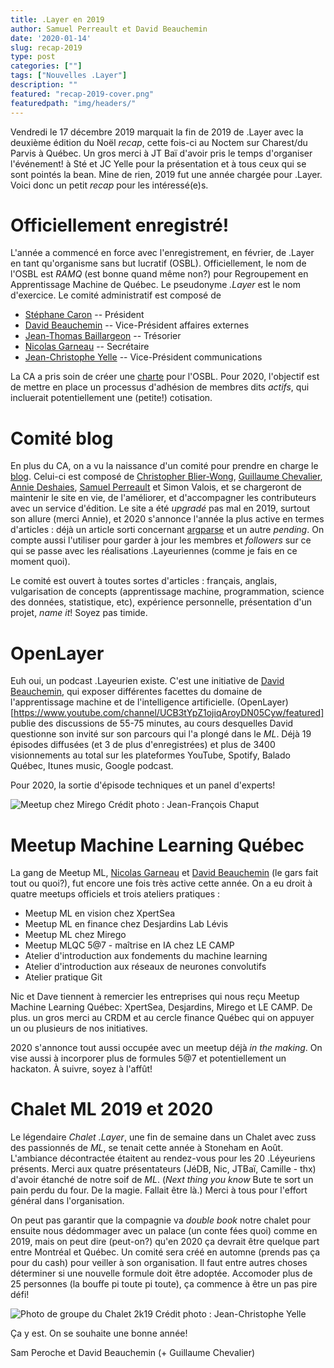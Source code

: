 ```yaml
---
title: .Layer en 2019
author: Samuel Perreault et David Beauchemin
date: '2020-01-14'
slug: recap-2019
type: post
categories: [""]
tags: ["Nouvelles .Layer"]
description: ""
featured: "recap-2019-cover.png"
featuredpath: "img/headers/"
---
```


Vendredi le 17 décembre 2019 marquait la fin de 2019 de .Layer avec la deuxième édition du Noël *recap*, cette fois-ci au Noctem sur Charest/du Parvis à Québec.
Un gros merci à JT Baï d'avoir pris le temps d'organiser l'événement! à Sté et JC Yelle pour la présentation et à tous ceux qui se sont pointés la bean.
Mine de rien, 2019 fut une année chargée pour .Layer.
Voici donc un petit *recap* pour les intéressé(e)s.

# Officiellement enregistré!

L'année a commencé en force avec l'enregistrement, en février, de .Layer en tant qu'organisme sans but lucratif (OSBL).
Officiellement, le nom de l'OSBL est *RAMQ* (est bonne quand même non?) pour Regroupement en Apprentissage Machine de Québec.
Le pseudonyme *.Layer* est le nom d'exercice.
Le comité administratif est composé de

  - [Stéphane Caron](https://github.com/stecaron) -- Président
  - [David Beauchemin](https://github.com/davebulaval) -- Vice-Président affaires externes
  - [Jean-Thomas Baillargeon](https://github.com/jtbai) -- Trésorier
  - [Nicolas Garneau](https://github.com/ngarneau) -- Secrétaire
  - [Jean-Christophe Yelle](https://github.com/jcyelle) -- Vice-Président communications
  
La CA a pris soin de créer une [charte](https://github.com/dot-layer/charte-osbl) pour l'OSBL.
Pour 2020, l'objectif est de mettre en place un processus d'adhésion de membres dits *actifs*, qui incluerait potentiellement une (petite!) cotisation. 


# Comité blog

En plus du CA, on a vu la naissance d'un comité pour prendre en charge le [blog](https://www.dotlayer.org/fr/).
Celui-ci est composé de [Christopher Blier-Wong](https://github.com/chblw), [Guillaume Chevalier](https://github.com/guillaume-chevalier), [Annie Deshaies](https://github.com/AnnieDeshaies), [Samuel Perreault](https://github.com/samperochkin) et Simon Valois, et se chargeront de maintenir le site en vie, de l'améliorer, et d'accompagner les contributeurs avec un service d'édition.
Le site a été *upgradé* pas mal en 2019, surtout son allure (merci Annie), et 2020 s'annonce l'année la plus active en termes d'articles : déjà un article sorti concernant [argparse](https://www.dotlayer.org/fr/blog/2019-05-21-argparse-package/optparse-package/) et un autre *pending*.
On compte aussi l'utiliser pour garder à jour les membres et *followers* sur ce qui se passe avec les réalisations .Layeuriennes (comme je fais en ce moment quoi).

Le comité est ouvert à toutes sortes d'articles : français, anglais, vulgarisation de concepts (apprentissage machine, programmation, science des données, statistique, etc), expérience personnelle, présentation d'un projet, *name it*! Soyez pas timide.

# OpenLayer

Euh oui, un podcast .Layeurien existe.
C'est une initiative de [David Beauchemin](https://github.com/davebulaval), qui exposer différentes facettes du domaine de l'apprentissage machine et de l'intelligence artificielle.
(OpenLayer)[https://www.youtube.com/channel/UCB3tYpZ1ojiqAroyDN05Cyw/featured] publie des discussions de 55-75 minutes, au cours desquelles David questionne son invité sur son parcours qui l'a plongé dans le *ML*.
Déjà 19 épisodes diffusées (et 3 de plus d'enregistrées) et plus de 3400 visionnements au total sur les plateformes YouTube, Spotify, Balado Québec, Itunes music, Google podcast.

Pour 2020, la sortie d'épisode techniques et un panel d'experts!

![Meetup chez Mirego](https://rawcdn.githack.com/dot-layer/blog/post/recap-2019/content/blog/2019-12-19-recap-2019/fig/mirego.fr.png)
Crédit photo : Jean-François Chaput

# Meetup Machine Learning Québec

La gang de Meetup ML, [Nicolas Garneau](https://github.com/ngarneau) et [David Beauchemin](https://github.com/davebulaval) (le gars fait tout ou quoi?), fut encore une fois très active cette année.
On a eu droit à quatre meetups officiels et trois ateliers pratiques : 

  - Meetup ML en vision chez XpertSea
  - Meetup ML en finance chez Desjardins Lab Lévis
  - Meetup ML chez Mirego
  - Meetup MLQC 5@7 - maîtrise en IA chez LE CAMP
  - Atelier d'introduction aux fondements du machine learning
  - Atelier d'introduction aux réseaux de neurones convolutifs
  - Atelier pratique Git

Nic et Dave tiennent à remercier les entreprises qui nous reçu Meetup Machine Learning Québec: XpertSea, Desjardins, Mirego et LE CAMP. De plus. un gros merci au CRDM et au cercle finance Québec qui on appuyer un ou plusieurs de nos initiatives.
  
2020 s'annonce tout aussi occupée avec un meetup déjà *in the making*.
On vise aussi à incorporer plus de formules 5@7 et potentiellement un hackaton.
À suivre, soyez à l'affût!

# Chalet ML 2019 et 2020

Le légendaire *Chalet .Layer*, une fin de semaine dans un Chalet avec 
zuss des passionnés de *ML*, se tenait cette année à Stoneham en Août.
L'ambiance décontractée étaitent au rendez-vous pour les 20 .Léyeuriens présents.
Merci aux quatre présentateurs (JéDB, Nic, JTBaï, Camille - thx) d'avoir étanché de notre soif de *ML*.
(*Next thing you know* Bute te sort un pain perdu du four. De la magie. Fallait être là.)
Merci à tous pour l'effort général dans l'organisation.

On peut pas garantir que la compagnie va *double book* notre chalet pour ensuite nous dédommager avec un palace (un conte fées quoi) comme en 2019, mais on peut dire (peut-on?) qu'en 2020 ça devrait être quelque part entre Montréal et Québec.
Un comité sera créé en automne (prends pas ça pour du cash) pour veiller à son organisation.
Il faut entre autres choses déterminer si une nouvelle formule doit être adoptée. 
Accomoder plus de 25 personnes (la bouffe pi toute pi toute), ça commence à être un pas pire défi!

![Photo de groupe du Chalet 2k19](https://rawcdn.githack.com/dot-layer/blog/post/recap-2019/content/blog/2019-12-19-recap-2019/fig/chalet.fr.png)
Crédit photo : Jean-Christophe Yelle

Ça y est. On se souhaite une bonne année!

Sam Peroche et David Beauchemin (+ Guillaume Chevalier)
